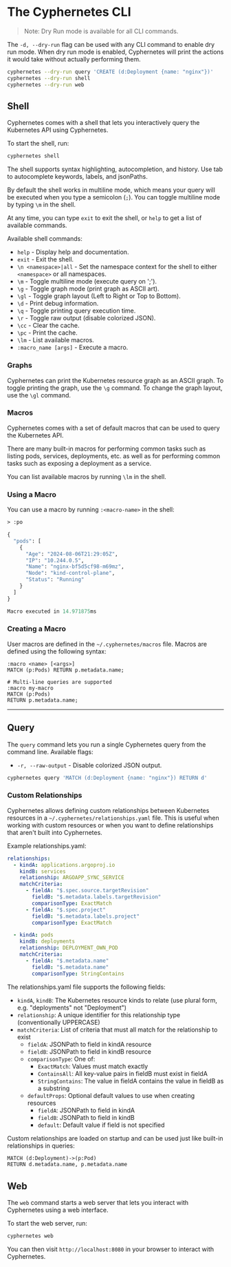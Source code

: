 # The Cyphernetes CLI

> Note: Dry Run mode is available for all CLI commands.

  The `-d, --dry-run` flag can be used with any CLI command to enable dry run mode.
  When dry run mode is enabled, Cyphernetes will print the actions it would take without actually performing them.

  ```bash
  cyphernetes --dry-run query 'CREATE (d:Deployment {name: "nginx"})'
  cyphernetes --dry-run shell
  cyphernetes --dry-run web
  ```

## Shell

Cyphernetes comes with a shell that lets you interactively query the Kubernetes API using Cyphernetes.

To start the shell, run:

```bash
cyphernetes shell
```

The shell supports syntax highlighting, autocompletion, and history.
Use tab to autocomplete keywords, labels, and jsonPaths.

By default the shell works in multiline mode, which means your query will be executed when you type a semicolon (`;`).
You can toggle multiline mode by typing `\m` in the shell.

At any time, you can type `exit` to exit the shell, or `help` to get a list of available commands.

Available shell commands:

* `help` - Display help and documentation.
* `exit` - Exit the shell.
* `\n <namespace>|all` - Set the namespace context for the shell to either `<namespace>` or all namespaces.
* `\m` - Toggle multiline mode (execute query on ';').
* `\g` - Toggle graph mode (print graph as ASCII art).
* `\gl` - Toggle graph layout (Left to Right or Top to Bottom).
* `\d` - Print debug information.
* `\q` - Toggle printing query execution time.
* `\r` - Toggle raw output (disable colorized JSON).
* `\cc` - Clear the cache.
* `\pc` - Print the cache.
* `\lm` - List available macros.
* `:macro_name [args]` - Execute a macro.

### Graphs

Cyphernetes can print the Kubernetes resource graph as an ASCII graph.
To toggle printing the graph, use the `\g` command.
To change the graph layout, use the `\gl` command.

### Macros

Cyphernetes comes with a set of default macros that can be used to query the Kubernetes API.

There are many built-in macros for performing common tasks such as listing pods, services, deployments, etc. as well as for performing common tasks such as exposing a deployment as a service.

You can list available macros by running `\lm` in the shell.

### Using a Macro

You can use a macro by running `:<macro-name>` in the shell:

```graphql
> :po

{
  "pods": [
    {
      "Age": "2024-08-06T21:29:05Z",
      "IP": "10.244.0.5",
      "Name": "nginx-bf5d5cf98-m69mz",
      "Node": "kind-control-plane",
      "Status": "Running"
    }
  ]
}

Macro executed in 14.971875ms
```

### Creating a Macro

User macros are defined in the `~/.cyphernetes/macros` file.
Macros are defined using the following syntax:

```
:macro <name> [<args>]
MATCH (p:Pods) RETURN p.metadata.name;

# Multi-line queries are supported
:macro my-macro
MATCH (p:Pods)
RETURN p.metadata.name;
```

----

## Query

The `query` command lets you run a single Cyphernetes query from the command line.
Available flags:

* `-r, --raw-output` - Disable colorized JSON output.

```bash
cyphernetes query 'MATCH (d:Deployment {name: "nginx"}) RETURN d'
```

### Custom Relationships

Cyphernetes allows defining custom relationships between Kubernetes resources in a `~/.cyphernetes/relationships.yaml` file. This is useful when working with custom resources or when you want to define relationships that aren't built into Cyphernetes.

Example relationships.yaml:

```yaml
relationships:
  - kindA: applications.argoproj.io
    kindB: services
    relationship: ARGOAPP_SYNC_SERVICE
    matchCriteria:
      - fieldA: "$.spec.source.targetRevision"
        fieldB: "$.metadata.labels.targetRevision"
        comparisonType: ExactMatch
      - fieldA: "$.spec.project"
        fieldB: "$.metadata.labels.project" 
        comparisonType: ExactMatch

  - kindA: pods
    kindB: deployments
    relationship: DEPLOYMENT_OWN_POD
    matchCriteria:
      - fieldA: "$.metadata.name"
        fieldB: "$.metadata.name"
        comparisonType: StringContains
```

The relationships.yaml file supports the following fields:

- `kindA`, `kindB`: The Kubernetes resource kinds to relate (use plural form, e.g. "deployments" not "Deployment")
- `relationship`: A unique identifier for this relationship type (conventionally UPPERCASE)
- `matchCriteria`: List of criteria that must all match for the relationship to exist
  - `fieldA`: JSONPath to field in kindA resource
  - `fieldB`: JSONPath to field in kindB resource  
  - `comparisonType`: One of:
    - `ExactMatch`: Values must match exactly
    - `ContainsAll`: All key-value pairs in fieldB must exist in fieldA
    - `StringContains`: The value in fieldA contains the value in fieldB as a substring
  - `defaultProps`: Optional default values to use when creating resources
    - `fieldA`: JSONPath to field in kindA
    - `fieldB`: JSONPath to field in kindB  
    - `default`: Default value if field is not specified

Custom relationships are loaded on startup and can be used just like built-in relationships in queries:

```graphql
MATCH (d:Deployment)->(p:Pod)
RETURN d.metadata.name, p.metadata.name
```

## Web

The `web` command starts a web server that lets you interact with Cyphernetes using a web interface.

To start the web server, run:

```bash
cyphernetes web
```

You can then visit `http://localhost:8080` in your browser to interact with Cyphernetes.